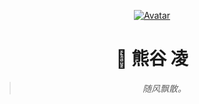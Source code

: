 <div align="center">

[![Avatar](https://avatars.githubusercontent.com/u/55276797?v=4)](https://github.com/FurryR)

# 🐺 熊谷 凌

> _随风飘散。_

</div>

<div align="center">
</div>
